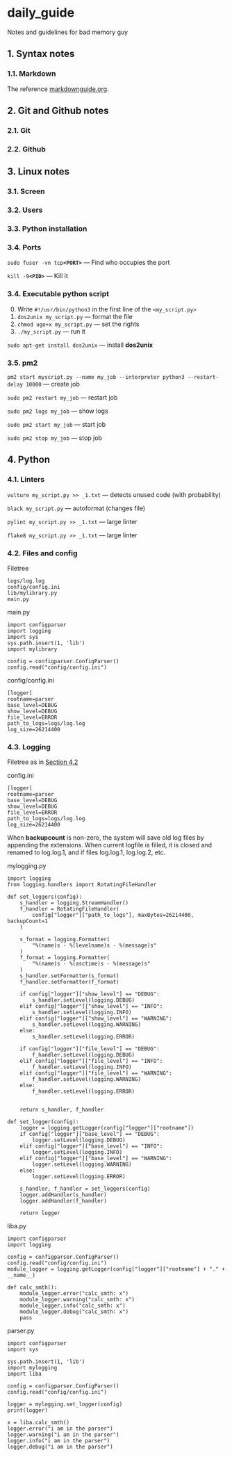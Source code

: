 # daily_guide
Notes and guidelines for bad memory guy

## 1. Syntax notes

### 1.1. Markdown

The reference [markdownguide.org](https://www.markdownguide.org/basic-syntax/).

## 2. Git and Github notes

### 2.1. Git

### 2.2. Github

## 3. Linux notes

### 3.1. Screen

### 3.2. Users

### 3.3. Python installation

### 3.4. Ports

`sudo fuser -vn tcp`**`<PORT>`** &mdash; Find who occupies the port

`kill -9`**`<PID>`** &mdash; Kill it

### 3.4. Executable python script

0. Write `#!/usr/bin/python3` in the first line of the `<my_script.py>`
1. `dos2unix my_script.py` &mdash; format the file
2. `chmod ugo+x my_script.py` &mdash; set the rights
3. `./my_script.py` &mdash; run it 

`sudo apt-get install dos2unix` &mdash; install **dos2unix**

### 3.5. pm2

`pm2 start myscript.py --name my_job --interpreter python3 --restart-delay 10000` &mdash; create job

`sudo pm2 restart my_job` &mdash; restart job

`sudo pm2 logs my_job` &mdash; show logs

`sudo pm2 start my_job` &mdash; start job
 
`sudo pm2 stop my_job` &mdash; stop job

## 4. Python

### 4.1. Linters

`vulture my_script.py >> _1.txt` &mdash; detects unused code (with probability)

`black my_script.py` &mdash; autoformat (changes file)

`pylint my_script.py >> _1.txt` &mdash; large linter

`flake8 my_script.py >> _1.txt` &mdash; large linter

### 4.2. Files and config

Filetree

    logs/log.log
    config/config.ini
    lib/mylibrary.py
    main.py

main.py

    import configparser
    import logging
    import sys
    sys.path.insert(1, 'lib')
    import mylibrary

    config = configparser.ConfigParser()
    config.read("config/config.ini")
    
config/config.ini

    [logger]
    rootname=parser
    base_level=DEBUG
    show_level=DEBUG
    file_level=ERROR
    path_to_logs=logs/log.log
    log_size=26214400
    
### 4.3. Logging

Filetree as in [Section 4.2](#4.2.-files-and-config)

config.ini

    [logger]
    rootname=parser
    base_level=DEBUG
    show_level=DEBUG
    file_level=ERROR
    path_to_logs=logs/log.log
    log_size=26214400
    
When **backupcount** is non-zero, the system will save old log files by appending the extensions. When current logfile is filled, it is closed and renamed to log.log.1, and if files log.log.1, log.log.2, etc. 
 
mylogging.py

    import logging
    from logging.handlers import RotatingFileHandler

    def set_loggers(config):
        s_handler = logging.StreamHandler()
        f_handler = RotatingFileHandler(
            config["logger"]["path_to_logs"], maxBytes=26214400, backupCount=1
        )

        s_format = logging.Formatter(
            "%(name)s - %(levelname)s - %(message)s"
        )
        f_format = logging.Formatter(
            "%(name)s - %(asctime)s - %(message)s"
        )
        s_handler.setFormatter(s_format)
        f_handler.setFormatter(f_format)

        if config["logger"]["show_level"] == "DEBUG":
            s_handler.setLevel(logging.DEBUG)
        elif config["logger"]["show_level"] == "INFO":
            s_handler.setLevel(logging.INFO)
        elif config["logger"]["show_level"] == "WARNING":
            s_handler.setLevel(logging.WARNING)
        else:
            s_handler.setLevel(logging.ERROR)

        if config["logger"]["file_level"] == "DEBUG":
            f_handler.setLevel(logging.DEBUG)
        elif config["logger"]["file_level"] == "INFO":
            f_handler.setLevel(logging.INFO)
        elif config["logger"]["file_level"] == "WARNING":
            f_handler.setLevel(logging.WARNING)
        else:
            f_handler.setLevel(logging.ERROR)
            
        
        return s_handler, f_handler
        
    def set_logger(config):
        logger = logging.getLogger(config["logger"]["rootname"])
        if config["logger"]["base_level"] == "DEBUG":
            logger.setLevel(logging.DEBUG)
        elif config["logger"]["base_level"] == "INFO":
            logger.setLevel(logging.INFO)
        elif config["logger"]["base_level"] == "WARNING":
            logger.setLevel(logging.WARNING)
        else:
            logger.setLevel(logging.ERROR)
            
        s_handler, f_handler = set_loggers(config)
        logger.addHandler(s_handler)
        logger.addHandler(f_handler)

        return logger

liba.py

    import configparser
    import logging

    config = configparser.ConfigParser()
    config.read("config/config.ini")
    module_logger = logging.getLogger(config["logger"]["rootname"] + "." + __name__)

    def calc_smth():
        module_logger.error("calc_smth: x")
        module_logger.warning("calc_smth: x")
        module_logger.info("calc_smth: x")
        module_logger.debug("calc_smth: x")
        pass
        
parser.py

    import configparser
    import sys

    sys.path.insert(1, 'lib')
    import mylogging
    import liba

    config = configparser.ConfigParser()
    config.read("config/config.ini")

    logger = mylogging.set_logger(config)
    print(logger)

    x = liba.calc_smth()
    logger.error("i am in the parser")
    logger.warning("i am in the parser")
    logger.info("i am in the parser")
    logger.debug("i am in the parser")

